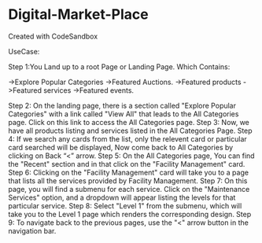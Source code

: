 # Digital-Market-Place
Created with CodeSandbox

UseCase: 

Step 1:You Land up to a root Page or Landing Page.
Which Contains:

->Explore Popular Categories
->Featured Auctions.
->Featured products
->Featured services
->Featured events.

Step 2: On the landing page, there is a section called "Explore Popular Categories" with a link called "View All" that leads to the All Categories page. Click on this link to access the All Categories page.
Step 3: Now, we have all products listing and services listed in the All Categories Page.
Step 4: If we search any cards from the list, only the relevent card or  particular card searched will be displayed, Now come back to All Categories by clicking on Back “<” arrow.
Step 5: On the All Categories page, You can find the "Recent" section and in that click on the "Facility Management" card. 
Step 6: Clicking on the "Facility Management" card will take you to a page that lists all the services provided by Facility Management. 
Step 7: On this page, you will find a submenu for each service. Click on the "Maintenance Services" option, and a dropdown will appear listing the levels for that particular service. 
Step 8: Select "Level 1" from the submenu, which will take you to the Level 1 page which renders the corresponding design.
Step 9: To navigate back to the previous pages, use the "<" arrow button in the navigation bar.
